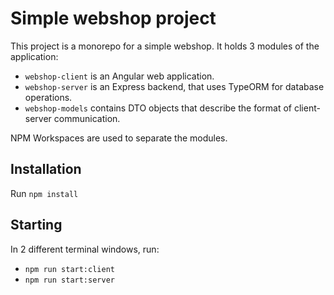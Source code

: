 # Simple webshop project
This project is a monorepo for a simple webshop. It holds 3 modules of the application:

- `webshop-client` is an Angular web application. 
- `webshop-server` is an Express backend, that uses TypeORM for database operations.
- `webshop-models` contains DTO objects that describe the format of client-server communication.

NPM Workspaces are used to separate the modules.

## Installation
Run `npm install`

## Starting
In 2 different terminal windows, run:
- `npm run start:client`
- `npm run start:server`
